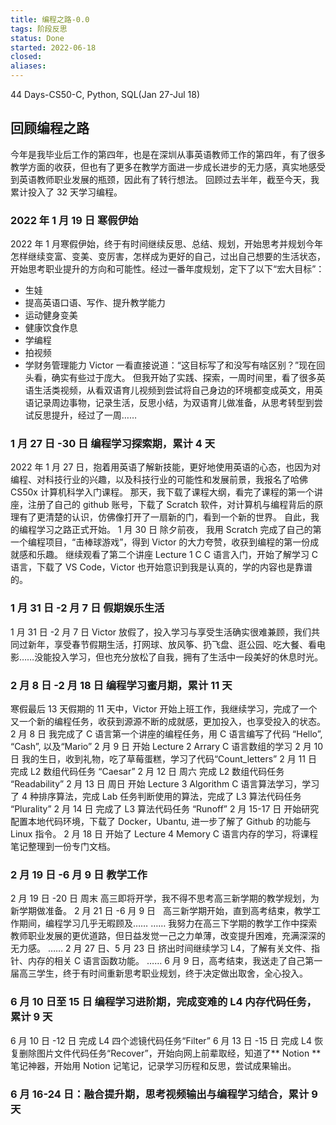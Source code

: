 ```yaml
---
title: 编程之路-0.0
tags: 阶段反思
status: Done
started: 2022-06-18
closed: 
aliases: 
---
```

44 Days-CS50-C, Python, SQL(Jan 27-Jul 18)
## 回顾编程之路
今年是我毕业后工作的第四年，也是在深圳从事英语教师工作的第四年，有了很多教学方面的收获，但也有了更多在教学方面进一步成长进步的无力感，真实地感受到英语教师职业发展的瓶颈，因此有了转行想法。
回顾过去半年，截至今天，我累计投入了 32 天学习编程。
### 2022 年 1 月 19 日 寒假伊始
2022 年 1 月寒假伊始，终于有时间继续反思、总结、规划，开始思考并规划今年怎样继续变富、变美、变厉害，怎样成为更好的自己，过出自己想要的生活状态，开始思考职业提升的方向和可能性。经过一番年度规划，定下了以下“宏大目标”：
- 生娃
- 提高英语口语、写作、提升教学能力
- 运动健身变美
- 健康饮食作息
- 学编程
- 拍视频
- 学财务管理能力
  Victor 一看直接说道：“这目标写了和没写有啥区别？”现在回头看，确实有些过于庞大。
  但我开始了实践、探索，一周时间里，看了很多英语生活类视频，从看双语育儿视频到尝试将自己身边的环境都变成英文，用英语记录周边事物，记录生活，反思小结，为双语育儿做准备，从思考转型到尝试反思提升，经过了一周……
### 1 月 27 日 -30 日 编程学习探索期，累计 4 天
2022 年 1 月 27 日，抱着用英语了解新技能，更好地使用英语的心态，也因为对编程、对科技行业的兴趣，以及科技行业的可能性和发展前景，我报名了哈佛 CS50x 计算机科学入门课程。
那天，我下载了课程大纲，看完了课程的第一个讲座，注册了自己的 github 账号，下载了 Scratch 软件，对计算机与编程背后的原理有了更清楚的认识，仿佛像打开了一扇新的门，看到一个新的世界。
自此，我的编程学习之路正式开始。
1 月 30 日 除夕前夜，
我用 Scratch 完成了自己的第一个编程项目，“击棒球游戏”，得到 Victor 的大力夸赞，收获到编程的第一份成就感和乐趣。
继续观看了第二个讲座 Lecture 1 C C 语言入门，开始了解学习 C 语言，下载了 VS Code，Victor 也开始意识到我是认真的，学的内容也是靠谱的。
### 1 月 31 日 -2 月 7 日 假期娱乐生活
1 月 31 日 -2 月 7 日 Victor 放假了，投入学习与享受生活确实很难兼顾，我们共同过新年，享受春节假期生活，打网球、放风筝、扔飞盘、逛公园、吃大餐、看电影……没能投入学习，但也充分放松了自我，拥有了生活中一段美好的休息时光。
### 2 月 8 日 -2 月 18 日 编程学习蜜月期，累计 11 天
寒假最后 13 天假期的 11 天中，Victor 开始上班工作，我继续学习，完成了一个又一个新的编程任务，收获到源源不断的成就感，更加投入，也享受投入的状态。
2 月 8 日 我完成了 C 语言第一个讲座的编程任务，用 C 语言编写了代码 “Hello”, “Cash”, 以及“Mario”
2 月 9 日 开始 Lecture 2 Arrary C 语言数组的学习
2 月 10 日 我的生日，收到礼物，吃了草莓蛋糕，学习了代码“Count_letters”
2 月 11 日 完成 L2 数组代码任务 “Caesar”
2 月 12 日 周六 完成 L2 数组代码任务 “Readability”
2 月 13 日 周日 开始 Lecture 3 Algorithm C 语言算法学习，学习了 4 种排序算法，完成 Lab 任务判断使用的算法，完成了 L3 算法代码任务 “Plurality”
2 月 14 日 完成了 L3 算法代码任务 “Runoff”
2 月 15-17 日 开始研究配置本地代码环境，下载了 Docker，Ubantu, 进一步了解了 Github 的功能与 Linux 指令。
2 月 18 日 开始了 Lecture 4 Memory C 语言内存的学习，将课程笔记整理到一份专门文档。
### 2 月 19 日 -6 月 9 日 教学工作
2 月 19 日 -20 日 周末 高三即将开学，我不得不思考高三新学期的教学规划，为新学期做准备。
2 月 21 日 -6 月 9 日   高三新学期开始，直到高考结束，教学工作期间，编程学习几乎无暇顾及……
……
我努力在高三下学期的教学工作中探索教师职业发展的更优道路，但日益发觉一己之力单薄，改变提升困难，充满深深的无力感。
……
2 月 27 日、5 月 23 日 挤出时间继续学习 L4，了解有关文件、指针、内存的相关 C 语言函数功能。
……
6 月 9 日，高考结束，我送走了自己第一届高三学生，终于有时间重新思考职业规划，终于决定做出取舍，全心投入。
### 6 月 10 日至 15 日 编程学习进阶期，完成变难的 L4 内存代码任务，累计 9 天
6 月 10 日 -12 日 完成 L4 四个滤镜代码任务“Filter”
6 月 13 日 -15 日 完成 L4 恢复删除图片文件代码任务“Recover”，开始向网上前辈取经，知道了** Notion **笔记神器，开始用 Notion 记笔记，记录学习历程和反思，尝试成果输出。
### 6 月 16-24 日：融合提升期，思考视频输出与编程学习结合，累计 9 天
